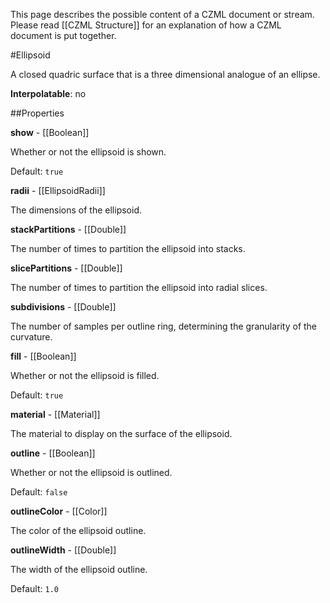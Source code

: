 This page describes the possible content of a CZML document or stream.  Please read [[CZML Structure]] for an explanation of how a CZML document is put together.

#Ellipsoid

A closed quadric surface that is a three dimensional analogue of an ellipse.

**Interpolatable**: no

##Properties

**show** - [[Boolean]]

Whether or not the ellipsoid is shown.

Default: `true`


**radii** - [[EllipsoidRadii]]

The dimensions of the ellipsoid.


**stackPartitions** - [[Double]]

The number of times to partition the ellipsoid into stacks.


**slicePartitions** - [[Double]]

The number of times to partition the ellipsoid into radial slices.


**subdivisions** - [[Double]]

The number of samples per outline ring, determining the granularity of the curvature.


**fill** - [[Boolean]]

Whether or not the ellipsoid is filled.

Default: `true`


**material** - [[Material]]

The material to display on the surface of the ellipsoid.


**outline** - [[Boolean]]

Whether or not the ellipsoid is outlined.

Default: `false`


**outlineColor** - [[Color]]

The color of the ellipsoid outline.


**outlineWidth** - [[Double]]

The width of the ellipsoid outline.

Default: `1.0`


